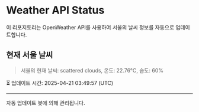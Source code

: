 
# Weather API Status

이 리포지토리는 OpenWeather API를 사용하여 서울의 날씨 정보를 자동으로 업데이트합니다.

## 현재 서울 날씨
> 서울의 현재 날씨: scattered clouds, 온도: 22.76°C, 습도: 60%

⏳ 업데이트 시간: 2025-04-21 03:49:57 (UTC)

---
자동 업데이트 봇에 의해 관리됩니다.

